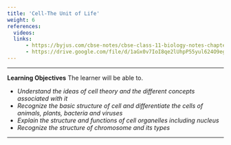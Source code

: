 ```yaml
---
title: 'Cell-The Unit of Life'
weight: 6
references:
  videos:
  links:
      - https://byjus.com/cbse-notes/cbse-class-11-biology-notes-chapter-8-cell-the-unit-of-life/
      - https://drive.google.com/file/d/1aGx0v7IoI8qe2lUhpP55yul624O9egHm/view
---
```


---
**Learning Objectives**
The learner will be able to. 
- _Understand the ideas of cell theory_ _and the different concepts associated with it_
- _Recognize the basic structure of cell and differentiate the cells of animals, plants, bacteria and viruses_
- _Explain the structure and functions of cell organelles including nucleus_
- _Recognize the structure of chromosome and its types_

---
